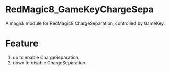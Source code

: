 # RedMagic8_GameKeyChargeSepa
A magisk module for RedMagic8 ChargeSeparation, controlled by GameKey.
# Feature
1. up to enable ChargeSeparation.
2. down to disable ChargeSeparation.

